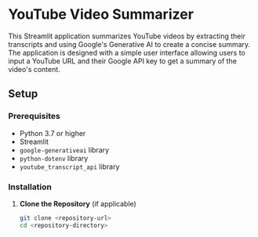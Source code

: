 # YouTube Video Summarizer

This Streamlit application summarizes YouTube videos by extracting their transcripts and using Google's Generative AI to create a concise summary. The application is designed with a simple user interface allowing users to input a YouTube URL and their Google API key to get a summary of the video's content.

## Setup

### Prerequisites

- Python 3.7 or higher
- Streamlit
- `google-generativeai` library
- `python-dotenv` library
- `youtube_transcript_api` library

### Installation

1. **Clone the Repository** (if applicable)
   
   ```bash
   git clone <repository-url>
   cd <repository-directory>
